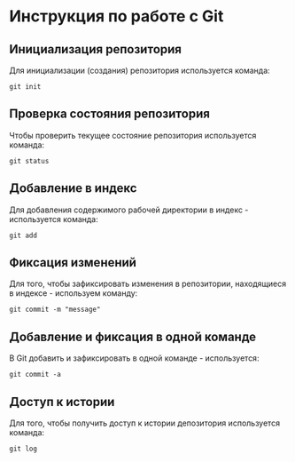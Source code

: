 # **Инструкция по работе с Git**

## Инициализация репозитория 

Для инициализации (создания) репозитория используется команда:

    git init 

## Проверка состояния репозитория

Чтобы проверить текущее состояние репозитория используется команда:

    git status

## Добавление в индекс
Для добавления содержимого рабочей директории в индекс - используется команда:

    git add

## Фиксация изменений
Для того, чтобы зафиксировать изменения в репозитории, находящиеся в индексе - используем команду: 

    git commit -m "message"

## Добавление и фиксация в одной команде
В Git добавить и зафиксировать в одной команде - используется:

    git commit -a

## Доступ к истории
Для того, чтобы получить доступ к истории депозитория используется команда:

    git log